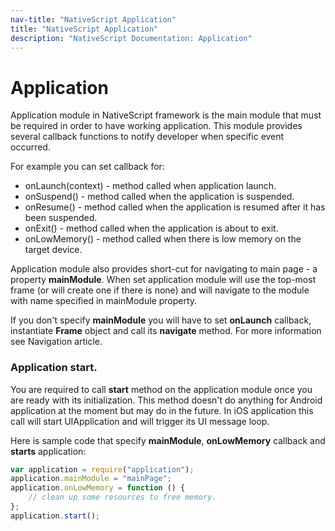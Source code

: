 ```yaml
---
nav-title: "NativeScript Application"
title: "NativeScript Application"
description: "NativeScript Documentation: Application"
---
```


# Application

Application module in NativeScript framework is the main module that must be required in order to have working application. This module provides several callback functions to notify developer when specific event occurred.

For example you can set callback for:

+ onLaunch(context) - method called when application launch.
+ onSuspend() - method called when the application is suspended.
+ onResume() - method called when the application is resumed after it has been suspended.
+ onExit() - method called when the application is about to exit.
+ onLowMemory() - method called when there is low memory on the target device.

Application module also provides short-cut for navigating to main page - a property **mainModule**. When set application module will use the top-most frame (or will create one if there is none) and will navigate to the module with name specified in mainModule property.

If you don't specify **mainModule** you will have to set **onLaunch** callback, instantiate **Frame** object and call its **navigate** method.
For more information see Navigation article.

### Application start.
You are required to call **start** method on the application module once you are ready with its initialization.
This method doesn't do anything for Android application at the moment but may do in the future.
In iOS application this call will start UIApplication and will trigger its UI message loop.

Here is sample code that specify **mainModule**, **onLowMemory** callback and **starts** application:
``` JavaScript
var application = require("application");
application.mainModule = "mainPage";
application.onLowMemory = function () {
	// clean up some resources to free memory.
};
application.start();
```
